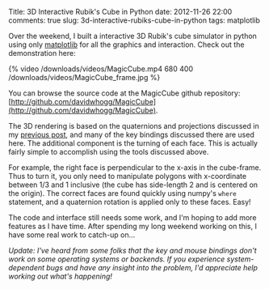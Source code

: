 Title: 3D Interactive Rubik's Cube in Python
date: 2012-11-26 22:00
comments: true
slug: 3d-interactive-rubiks-cube-in-python
tags: matplotlib

<!-- PELICAN_BEGIN_SUMMARY -->
Over the weekend, I built a interactive 3D Rubik's cube simulator in python
using only [matplotlib](http://matplotlib.org) for all the graphics and
interaction.  Check out the demonstration here:

{% video /downloads/videos/MagicCube.mp4 680 400 /downloads/videos/MagicCube_frame.jpg %}

You can browse the source code at the MagicCube github repository:
[http://github.com/davidwhogg/MagicCube](http://github.com/davidwhogg/MagicCube).

<!-- PELICAN_END_SUMMARY -->

The 3D rendering is based on the quaternions and projections  discussed in
my [previous post](/blog/2012/11/24/simple-3d-visualization-in-matplotlib/),
and many of the key bindings discussed there are used here.
The additional component is the turning of each face.  This is actually
fairly simple to accomplish using the tools discussed above.

For example, the right face is perpendicular to the x-axis in the cube-frame.
Thus to turn it, you only need to manipulate polygons with x-coordinate
between 1/3 and 1 inclusive (the cube has side-length 2 and is centered on
the origin).  The correct faces are found quickly using
numpy's ``where`` statement, and a quaternion rotation is applied only to
these faces.  Easy!

The code and interface still needs some work, and I'm hoping to add more
features as I have time.  After spending my long weekend working on this,
I have some real work to catch-up on...

*Update: I've heard from some folks that the key and mouse bindings don't
work on some operating systems or backends.  If you experience
system-dependent bugs and have any insight into the problem, I'd appreciate
help working out what's happening!*